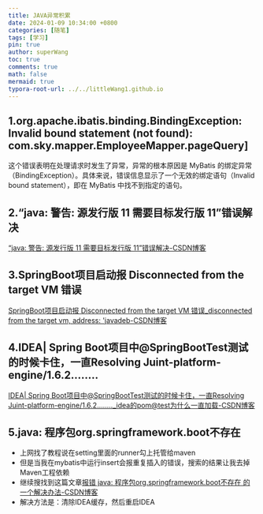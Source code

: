 ```yaml
---
title: JAVA异常积累
date: 2024-01-09 10:34:00 +0800
categories: [随笔]
tags: [学习]
pin: true
author: superWang
toc: true
comments: true
math: false
mermaid: true
typora-root-url: ../../littleWang1.github.io
---
```


## 1.org.apache.ibatis.binding.BindingException: Invalid bound statement (not found): com.sky.mapper.EmployeeMapper.pageQuery] 

这个错误表明在处理请求时发生了异常，异常的根本原因是 MyBatis 的绑定异常（BindingException）。具体来说，错误信息显示了一个无效的绑定语句（Invalid bound statement），即在 MyBatis 中找不到指定的语句。

## 2.“java: 警告: 源发行版 11 需要目标发行版 11”错误解决

[“java: 警告: 源发行版 11 需要目标发行版 11”错误解决-CSDN博客](https://blog.csdn.net/u012660464/article/details/127995658)

## 3.SpringBoot项目启动报 Disconnected from the target VM 错误

[SpringBoot项目启动报 Disconnected from the target VM 错误_disconnected from the target vm, address: 'javadeb-CSDN博客](https://blog.csdn.net/u010741112/article/details/106663056)

## 4.IDEA| Spring Boot项目中@SpringBootTest测试的时候卡住，一直Resolving Juint-platform-engine/1.6.2........

[IDEA| Spring Boot项目中@SpringBootTest测试的时候卡住，一直Resolving Juint-platform-engine/1.6.2........_idea的pom@test为什么一直加载-CSDN博客](https://blog.csdn.net/Cobbyer/article/details/106601619)

## 5.java: 程序包org.springframework.boot不存在

- 上网找了教程说在setting里面的runner勾上托管给maven
- 但是当我在mybatis中运行insert会报重复插入的错误，搜索的结果让我去掉Maven工程依赖
- 继续搜找到这篇文章[报错 java: 程序包org.springframework.boot不存在 的一个解决办法-CSDN博客](https://blog.csdn.net/tg928600774/article/details/121605260)
- 解决方法是：清除IDEA缓存，然后重启IDEA

